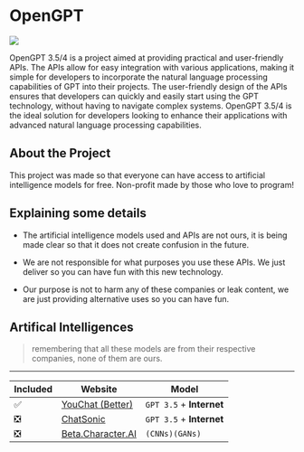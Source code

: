 # OpenGPT

![](https://encrypted-tbn0.gstatic.com/images?q=tbn:ANd9GcQsEfLSZIbASnlS4lwxcCMytQISQOhgYlgdug&usqp=CAU)

OpenGPT 3.5/4 is a project aimed at providing practical and user-friendly APIs. The APIs allow for easy integration with various applications, making it simple for developers to incorporate the natural language processing capabilities of GPT into their projects. The user-friendly design of the APIs ensures that developers can quickly and easily start using the GPT technology, without having to navigate complex systems. OpenGPT 3.5/4 is the ideal solution for developers looking to enhance their applications with advanced natural language processing capabilities.

## About the Project

This project was made so that everyone can have access to artificial intelligence models for free. Non-profit made by those who love to program!

## Explaining some details

- The artificial intelligence models used and APIs are not ours, it is being made clear so that it does not create confusion in the future.

- We are not responsible for what purposes you use these APIs. We just deliver so you can have fun with this new technology.

- Our purpose is not to harm any of these companies or leak content, we are just providing alternative uses so you can have fun.

## Artifical Intelligences
> remembering that all these models are from their respective companies, none of them are ours.

------------------------------
| Included | Website | Model |
|----------|---------|-------|
|    ✅    |  [YouChat (Better)](https://you.com/) |  `GPT 3.5` + **Internet**  |
|    ❎    |  [ChatSonic](https://writesonic.com)  |  `GPT 3.5` + **Internet**  |
|    ❎    |  [Beta.Character.AI](https://beta.character.ai) |  `(CNNs)(GANs)`  |
